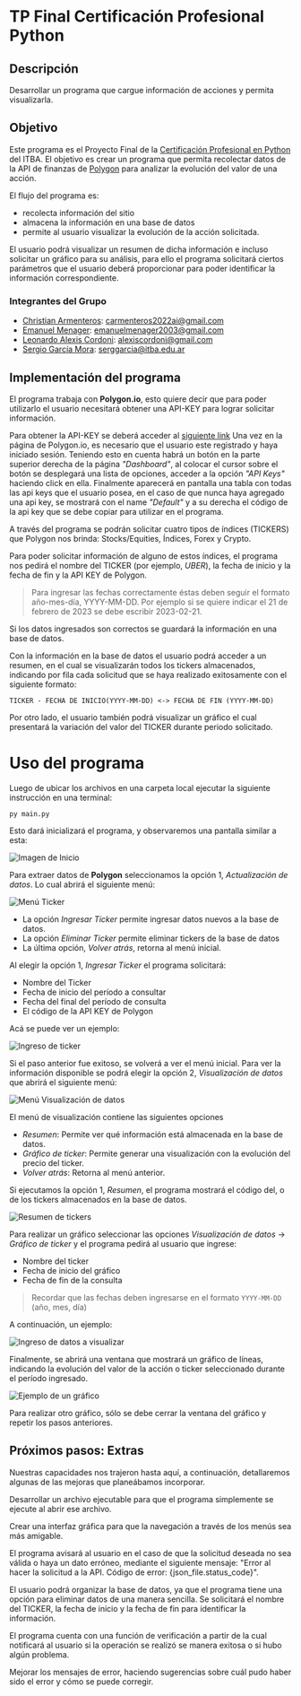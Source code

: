 # TP Final Certificación Profesional Python

## Descripción

Desarrollar un programa que cargue información de acciones y permita visualizarla.

## Objetivo

Este programa es el Proyecto Final de la [Certificación Profesional en Python](https://innovacion.itba.edu.ar/educacion-ejecutiva/tic/python/) del ITBA. El objetivo es crear un programa que permita recolectar datos de la API de finanzas de [Polygon](https://polygon.io/) para analizar la evolución del valor de una acción. 

El flujo del programa es:
* recolecta información del sitio
* almacena la información en una base de datos
* permite al usuario visualizar la evolución de la acción solicitada. 

El usuario podrá visualizar un resumen de dicha información e incluso solicitar un gráfico para su análisis, para ello el programa solicitará ciertos parámetros que el usuario deberá proporcionar para poder identificar la información correspondiente.

### Integrantes del Grupo

* [Christian Armenteros](https://www.linkedin.com/in/carmenteros2001/): carmenteros2022ai@gmail.com
* [Emanuel Menager](https://www.linkedin.com/in/emanuel-menager-785b41269/): emanuelmenager2003@gmail.com
* [Leonardo Alexis Cordoni](https://www.linkedin.com/in/acordoni/): alexiscordoni@gmail.com
* [Sergio García Mora](https://www.linkedin.com/in/sergiogarciamora/): serggarcia@itba.edu.ar

## Implementación del programa

El programa trabaja con **Polygon.io**, esto quiere decir que para poder utilizarlo el usuario necesitará obtener una API-KEY para lograr solicitar información.

Para obtener la API-KEY se deberá acceder al [siguiente link](https://polygon.io/docs/stocks/getting-started)
Una vez en la página de Polygon.io, es necesario que el usuario este registrado y haya iniciado sesión. Teniendo esto en cuenta habrá un botón en la parte superior derecha de la página *"Dashboard"*, al colocar el cursor sobre el botón se desplegará una lista de opciones, acceder a la opción *"API Keys"* haciendo click en ella. Finalmente aparecerá en pantalla una tabla con todas las api keys que el usuario posea, en el caso de que nunca haya agregado una api key, se mostrará con el name *"Default"* y a su derecha el código de la api key que se debe copiar para utilizar en el programa.

A través del programa se podrán solicitar cuatro tipos de índices (TICKERS) que Polygon nos brinda: Stocks/Equities, Índices, Forex y Crypto.

Para poder solicitar información de alguno de estos índices, el programa nos pedirá el nombre del TICKER (por ejemplo, *UBER*), la fecha de inicio y la fecha de fin y la API KEY de Polygon.

> Para ingresar las fechas correctamente éstas deben seguir el formato año-mes-día, YYYY-MM-DD. Por ejemplo si se quiere indicar el 21 de febrero de 2023 se debe escribir 2023-02-21.

Si los datos ingresados son correctos se guardará la información en una base de datos.

Con la información en la base de datos el usuario podrá acceder a un resumen, en el cual se visualizarán todos los tickers almacenados, indicando por fila cada solicitud que se haya realizado exitosamente con el siguiente formato:

`TICKER - FECHA DE INICIO(YYYY-MM-DD) <-> FECHA DE FIN (YYYY-MM-DD)`

Por otro lado, el usuario también podrá visualizar un gráfico el cual presentará la variación del valor del TICKER durante periodo solicitado.

# Uso del programa

Luego de ubicar los archivos en una carpeta local ejecutar la siguiente instrucción en una terminal:

```
py main.py
```

Esto dará inicializará el programa, y observaremos una pantalla similar a esta:

![Imagen de Inicio](files/00_inicio_programa.png)

Para extraer datos de **Polygon** seleccionamos la opción 1, *Actualización de datos*. Lo cual abrirá el siguiente menú:

![Menú Ticker](files/01_seleccion_ticker.png)

- La opción *Ingresar Ticker* permite ingresar datos nuevos a la base de datos.
- La opción *Eliminar Ticker* permite eliminar tickers de la base de datos
- La última opción, *Volver atrás*, retorna al menú inicial.

Al elegir la opción 1, *Ingresar Ticker* el programa solicitará:
- Nombre del Ticker
- Fecha de inicio del período a consultar
- Fecha del final del período de consulta
- El código de la API KEY de Polygon

Acá se puede ver un ejemplo:

![Ingreso de ticker](files/02_ingreso_ticker.png)

Si el paso anterior fue exitoso, se volverá a ver el menú inicial. Para ver la información disponible se podrá elegir la opción 2, *Visualización de datos* que abrirá el siguiente menú:

![Menú Visualización de datos](files/03_menú_visualización_inicio.png)

El menú de visualización contiene las siguientes opciones
- *Resumen*: Permite ver qué información está almacenada en la base de datos.
- *Gráfico de ticker*: Permite generar una visualización con la evolución del precio del ticker.
- *Volver atrás*: Retorna al menú anterior.

Si ejecutamos la opción 1, *Resumen*, el programa mostrará el código del, o de los tickers almacenados en la base de datos.

![Resumen de tickers](files/04_resumen_ticker.png)

Para realizar un gráfico seleccionar las opciones *Visualización de datos* -> *Gráfico de ticker* y el programa pedirá al usuario que ingrese:
- Nombre del ticker
- Fecha de inicio del gráfico
- Fecha de fin de la consulta

> Recordar que las fechas deben ingresarse en el formato `YYYY-MM-DD` (año, mes, día)

A continuación, un ejemplo:

![Ingreso de datos a visualizar](files/05_menu_grafico_ticker.png)

Finalmente, se abrirá una ventana que mostrará un gráfico de líneas, indicando la evolución del valor de la acción o ticker seleccionado durante el período ingresado.

![Ejemplo de un gráfico](files/06_grafico_ejemplo.png)

Para realizar otro gráfico, sólo se debe cerrar la ventana del gráfico y repetir los pasos anteriores.

## Próximos pasos: Extras

Nuestras capacidades nos trajeron hasta aquí, a continuación, detallaremos algunas de las mejoras que planeábamos incorporar.

Desarrollar un archivo ejecutable para que el programa simplemente se ejecute al abrir ese archivo.

Crear una interfaz gráfica para que la navegación a través de los menús sea más amigable.

El programa avisará al usuario en el caso de que la solicitud deseada no sea válida o haya un dato erróneo, mediante el siguiente mensaje: "Error al hacer la solicitud a la API. Código de error: {json_file.status_code}".

El usuario podrá organizar la base de datos, ya que el programa tiene una opción para eliminar datos de una manera sencilla. Se solicitará el nombre del TICKER, la fecha de inicio y la fecha de fin para identificar la información.

El programa cuenta con una función de verificación a partir de la cual notificará al usuario si la operación se realizó se manera exitosa o si hubo algún problema.

Mejorar los mensajes de error, haciendo sugerencias sobre cuál pudo haber sido el error y cómo se puede corregir.